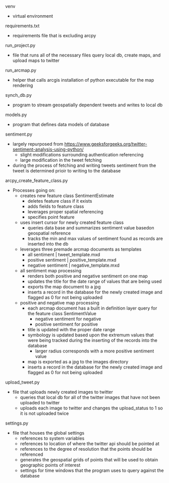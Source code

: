 venv
- virtual environment

requirements.txt
- requirements file that is excluding arcpy

run_project.py
- file that runs all of the necessary files query local db, create maps, and upload maps to twitter

run_arcmap.py
- helper that calls arcgis installation of python executable for the map rendering

synch_db.py
- program to stream geospatially dependent tweets and writes to local db

models.py
- program that defines data models of database

sentiment.py
- largely repurposed from https://www.geeksforgeeks.org/twitter-sentiment-analysis-using-python/
    - slight modifications surrounding authentication referencing
    - large modification in the tweet fetching
- during the process of fetching and writing tweets sentiment from the tweet is determined prioir to writing to the database

arcpy_create_feature_class.py
- Processes going on:
    - creates new feature class SentimentEstimate
        - deletes feature class if it exists
        - adds fields to feature class
        - leverages proper spatial referencing
        - specifies point feature
    - uses insert cursor for newly created feature class
        - queries data base and summarizes sentiment value basedon geospatial reference
        - tracks the min and max values of sentiment found as records are inserted into the db
    - leverages three premade arcmap documents as templates
        - all sentiment | tweet_template.mxd
        - positive sentiment | positive_template.mxd
        - negative sentiment | negative_template.mxd
    - all sentiment map processing
        - renders both positive and negative sentiment on one map
        - updates the title for the date range of values that are being used
        - exports the map document to a jpg
        - inserts a record in the database for the newly created image and flagged as 0 for not being uploaded
    - positive and negative map processing
        - each arcmap document has a built in definition layer query for the feature class SentimentValue
            - negative sentiment for negative
            - positive sentiment for positive
        - title is updated with the proper date range
        - symbology is updated based upon the extremum values that were being tracked during the inserting of the records into the database
            - larger radius corresponds with a more positive sentiment value
        - map is exported as a jpg to the images directory
        - inserts a record in the database for the newly created image and flagged as 0 for not being uploaded

upload_tweet.py
- file that uploads newly created images to twitter
    - queries that local db for all of the twitter images that have not been uploaded to twitter
    - uploads each image to twitter and changes the upload_status to 1 so it is not uploaded twice

settings.py
- file that houses the global settings
    - references to system variables
    - references to location of where the twitter api should be pointed at
    - references to the degree of resolution that the points should be referenced
    - generates the geospatial grids of points that will be used to obtain geographic points of interest
    - settings for time windows that the program uses to query against the database
